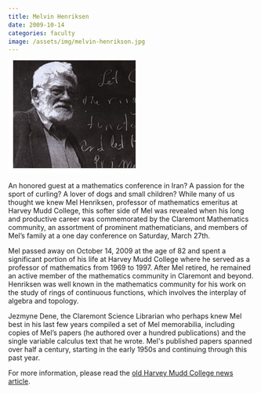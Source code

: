 ```yaml
---
title: Melvin Henriksen
date: 2009-10-14
categories: faculty
image: /assets/img/melvin-henrikson.jpg
---
```

![Melvin Henriksen](/assets/img/melvin-henrikson.jpg)

An honored guest at a mathematics conference in Iran? A passion for the sport of curling? A lover of dogs and small children? While many of us thought we knew Mel Henriksen, professor of mathematics emeritus at Harvey Mudd College, this softer side of Mel was revealed when his long and productive career was commemorated by the Claremont Mathematics community, an assortment of prominent mathematicians, and members of Mel’s family at a one day conference on Saturday, March 27th.

Mel passed away on October 14, 2009 at the age of 82 and spent a significant portion of his life at Harvey Mudd College where he served as a professor of mathematics from 1969 to 1997. After Mel retired, he remained an active member of the mathematics community in Claremont and beyond. Henriksen was well known in the mathematics community for his work on the study of rings of continuous functions, which involves the interplay of algebra and topology.

Jezmyne Dene, the Claremont Science Librarian who perhaps knew Mel best in his last few years compiled a set of Mel memorabilia, including copies of Mel’s papers (he authored over a hundred publications) and the single variable calculus text that he wrote. Mel's published papers spanned over half a century, starting in the early 1950s and continuing through this past year.

For more information, please read the [old Harvey Mudd College news article](https://www.hmc.edu/non-wp-sites/old-news/melvin-henriksen-memorial.php).
